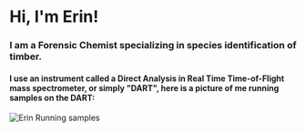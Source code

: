 # Hi, I'm Erin!
### I am a Forensic Chemist specializing in species identification of timber. 
#### I use an instrument called a Direct Analysis in Real Time Time-of-Flight mass spectrometer, or simply "DART", here is a picture of me running samples on the DART:
![Erin Running samples](https://user-images.githubusercontent.com/88633361/141036398-92840365-0b81-4aec-8782-7125c376b782.jpg)
